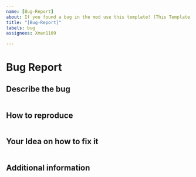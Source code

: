 ```yaml
---
name: [Bug-Report]
about: If you found a bug in the mod use this template! (This Template is not for game crashes!)
title: "[Bug-Report]"
labels: bug
assignees: Xman1109

---
```


# Bug Report

## Describe the bug

```

```

## How to reproduce

```

```

## Your Idea on how to fix it

```

```

## Additional information

```

```
